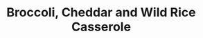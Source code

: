 ---
title: Broccoli, Cheddar and Wild Rice Casserole
layout: recipe
featured_image: https://source.unsplash.com/ZniXwcApTVM
from: https://smittenkitchen.com/2014/03/broccoli-cheddar-and-wild-rice-casserole/
servings: 4
prep: 60M
cook: 10M
categories:
  - Casserole
recipe:
  ingredients_markdown: |-
    * 3 tablespoons butter, divided
    * 1/2 large onion, diced
    * Salt
    * 2/3 cup uncooked wild rice blend, rinsed
    * 1 pound broccoli
    * 1 garlic clove, minced or pressed
    * 1/4 teaspoon ground mustard powder or 1/2 teaspoon smooth Dijon
    * Pinch of cayenne pepper
    * 2 tablespoons all-purpose flour
    * 1 cup whole milk
    * 2/3 cup low-sodium vegetable or chicken broth
    * 8 ounces cheddar cheese, coarsely grated
    * Freshly ground black pepper
   
  directions_markdown: |-
    1. Preheat oven to 400 degrees F.
    2. Heat 1 tablespoon butter in a medium saucepan over medium heat. 
    3. Once melted, add onion and saute until translucent, about 5 minutes. 
    4. Add rice to onion and cook for 1 minute, then add 1 1/3 cups water and a few pinches of salt. 
    5. Bring mixture to a simmer, then reduce heat to lowest temperature and cook with the lid on for about 50 minutes (or whatever amount of time is suggested on your package of rice). If you’d like a rice cooker to do this for you, transfer onions, water and rice to the machine and set the machine.
    6. Peel broccoli stems and dice them into large chunks. 
    7. Cut florets into 1-inch pieces. 
    8. Cook in boiling, well-salted water for 2 to 3 minutes, then drain.
    9.  Melt remaining 2 tablespoons butter in pan over medium heat. 
    10. Once melted, add the mustard powder (if using), a pinch of cayenne and garlic and let sizzle for 1 minute. 
    11. Add flour and whisk until combined, cooking the butter-flour mixture for 1 to 2 minutes. 
    12. Slowly drizzle in milk, whisking constantly, then broth. 
    13. Bring to a simmer and cook mixture at a simmer, stirring the whole time, until sauce is slightly thickened, about 5 minutes. 
    14. Stir in smooth Dijon mustard if you didn’t use mustard powder.
    15. Remove pan from heat and stir in 1/3 of grated cheese until melted. 
    16. Season generously with salt and pepper.
    17. Combine cooked wild rice blend and broccoli in a 2-quart baking dish or a 9-inch oven-safe skillet. 
    18. Pour cheese sauce over and gently nudge to ensure all pieces get some sauce. 
    19. Sprinkle remaining cheese over top. 
    20. Bake casserole for 10 to 15 minutes, until the sauce is bubbly, then run mixture under the broiler until cheese is toasty on top. 
---